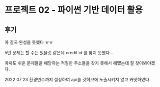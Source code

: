 # 프로젝트 02 - 파이썬 기반 데이터 활용

## 후기

아 결국 완성을 못했다 ㅠㅠ

5번 문제는 할 수는 있을것 같은데 credit id 를 찾지 못했다...

아까도 쉬운 문제들을 해당하는 적절한 주소들을 찾지 못해서 헤맸는데 잘 찾아봐야겠다.



2022 07 23 환경변수까지 설정하여 api를 깃허브에 노출시키지 않고 커밋하였다.
